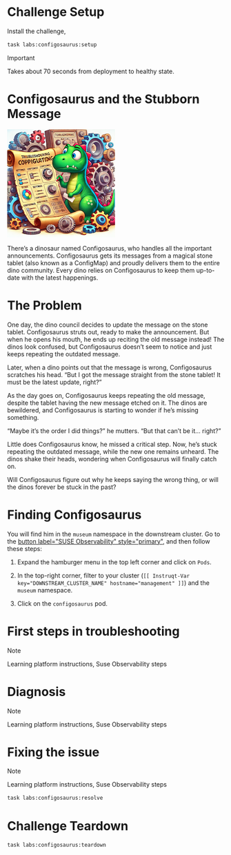 Challenge Setup
================

Install the challenge,

```bash
task labs:configosaurus:setup
```

> [!IMPORTANT]
>  Takes about 70 seconds from deployment to healthy state.

Configosaurus and the Stubborn Message
=========================================================

![configosaurus](./configosaurus.png)

There’s a dinosaur named Configosaurus, who handles all the important announcements. Configosaurus gets its messages from a magical stone tablet (also known as a ConfigMap) and proudly delivers them to the entire dino community. Every dino relies on Configosaurus to keep them up-to-date with the latest happenings.

The Problem
============

One day, the dino council decides to update the message on the stone tablet. Configosaurus struts out, ready to make the announcement. But when he opens his mouth, he ends up reciting the old message instead! The dinos look confused, but Configosaurus doesn’t seem to notice and just keeps repeating the outdated message.

Later, when a dino points out that the message is wrong, Configosaurus scratches his head. “But I got the message straight from the stone tablet! It must be the latest update, right?”

As the day goes on, Configosaurus keeps repeating the old message, despite the tablet having the new message etched on it. The dinos are bewildered, and Configosaurus is starting to wonder if he’s missing something.

“Maybe it’s the order I did things?” he mutters. “But that can’t be it… right?”

Little does Configosaurus know, he missed a critical step. Now, he’s stuck repeating the outdated message, while the new one remains unheard. The dinos shake their heads, wondering when Configosaurus will finally catch on.

Will Configosaurus figure out why he keeps saying the wrong thing, or will the dinos forever be stuck in the past?


Finding Configosaurus
=================

You will find him in the `museum` namespace in the downstream cluster. Go to the [button label="SUSE Observability" style="primary"](tab-3), and then follow these steps:

1. Expand the hamburger menu in the top left corner and click on `Pods`.
2. In the top-right corner, filter to your cluster (`[[ Instruqt-Var key="DOWNSTREAM_CLUSTER_NAME" hostname="management" ]]`) and the `museum` namespace.

3. Click on the `configosaurus` pod.


First steps in troubleshooting
==============================

> [!NOTE]
> Learning platform instructions,
> Suse Observability steps


Diagnosis
=========

> [!NOTE]
> Learning platform instructions,
> Suse Observability steps


Fixing the issue
================

> [!NOTE]
> Learning platform instructions,
> Suse Observability steps

```bash
task labs:configosaurus:resolve
```


Challenge Teardown
==================

```bash
task labs:configosaurus:teardown
```